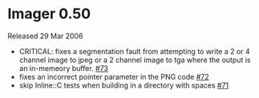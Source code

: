 # Imager 0.50

Released 29 Mar 2006

- CRITICAL: fixes a segmentation fault from attempting to write a 2 or 4 channel image to jpeg or a 2 channel image to tga where the output is an in-memeory buffer. [#73](https://github.com/tonycoz/imager/issues/73)
- fixes an incorrect pointer parameter in the PNG code [#72](https://github.com/tonycoz/imager/issues/72)
- skip Inline::C tests when building in a directory with spaces [#71](https://github.com/tonycoz/imager/issues/71)